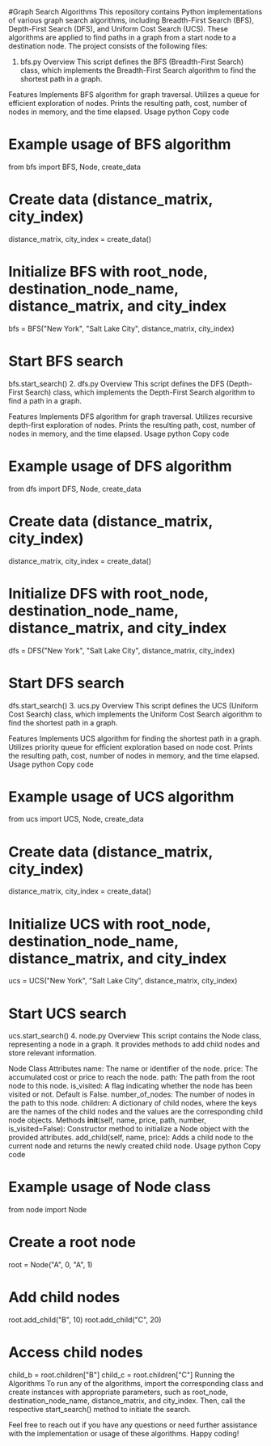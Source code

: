 #Graph Search Algorithms
This repository contains Python implementations of various graph search algorithms, including Breadth-First Search (BFS), Depth-First Search (DFS), and Uniform Cost Search (UCS). These algorithms are applied to find paths in a graph from a start node to a destination node. The project consists of the following files:

1. bfs.py
Overview
This script defines the BFS (Breadth-First Search) class, which implements the Breadth-First Search algorithm to find the shortest path in a graph.

Features
Implements BFS algorithm for graph traversal.
Utilizes a queue for efficient exploration of nodes.
Prints the resulting path, cost, number of nodes in memory, and the time elapsed.
Usage
python
Copy code
# Example usage of BFS algorithm
from bfs import BFS, Node, create_data

# Create data (distance_matrix, city_index)
distance_matrix, city_index = create_data()

# Initialize BFS with root_node, destination_node_name, distance_matrix, and city_index
bfs = BFS("New York", "Salt Lake City", distance_matrix, city_index)

# Start BFS search
bfs.start_search()
2. dfs.py
Overview
This script defines the DFS (Depth-First Search) class, which implements the Depth-First Search algorithm to find a path in a graph.

Features
Implements DFS algorithm for graph traversal.
Utilizes recursive depth-first exploration of nodes.
Prints the resulting path, cost, number of nodes in memory, and the time elapsed.
Usage
python
Copy code
# Example usage of DFS algorithm
from dfs import DFS, Node, create_data

# Create data (distance_matrix, city_index)
distance_matrix, city_index = create_data()

# Initialize DFS with root_node, destination_node_name, distance_matrix, and city_index
dfs = DFS("New York", "Salt Lake City", distance_matrix, city_index)

# Start DFS search
dfs.start_search()
3. ucs.py
Overview
This script defines the UCS (Uniform Cost Search) class, which implements the Uniform Cost Search algorithm to find the shortest path in a graph.

Features
Implements UCS algorithm for finding the shortest path in a graph.
Utilizes priority queue for efficient exploration based on node cost.
Prints the resulting path, cost, number of nodes in memory, and the time elapsed.
Usage
python
Copy code
# Example usage of UCS algorithm
from ucs import UCS, Node, create_data

# Create data (distance_matrix, city_index)
distance_matrix, city_index = create_data()

# Initialize UCS with root_node, destination_node_name, distance_matrix, and city_index
ucs = UCS("New York", "Salt Lake City", distance_matrix, city_index)

# Start UCS search
ucs.start_search()
4. node.py
Overview
This script contains the Node class, representing a node in a graph. It provides methods to add child nodes and store relevant information.

Node Class Attributes
name: The name or identifier of the node.
price: The accumulated cost or price to reach the node.
path: The path from the root node to this node.
is_visited: A flag indicating whether the node has been visited or not. Default is False.
number_of_nodes: The number of nodes in the path to this node.
children: A dictionary of child nodes, where the keys are the names of the child nodes and the values are the corresponding child node objects.
Methods
__init__(self, name, price, path, number, is_visited=False): Constructor method to initialize a Node object with the provided attributes.
add_child(self, name, price): Adds a child node to the current node and returns the newly created child node.
Usage
python
Copy code
# Example usage of Node class
from node import Node

# Create a root node
root = Node("A", 0, "A", 1)

# Add child nodes
root.add_child("B", 10)
root.add_child("C", 20)

# Access child nodes
child_b = root.children["B"]
child_c = root.children["C"]
Running the Algorithms
To run any of the algorithms, import the corresponding class and create instances with appropriate parameters, such as root_node, destination_node_name, distance_matrix, and city_index. Then, call the respective start_search() method to initiate the search.

Feel free to reach out if you have any questions or need further assistance with the implementation or usage of these algorithms. Happy coding!